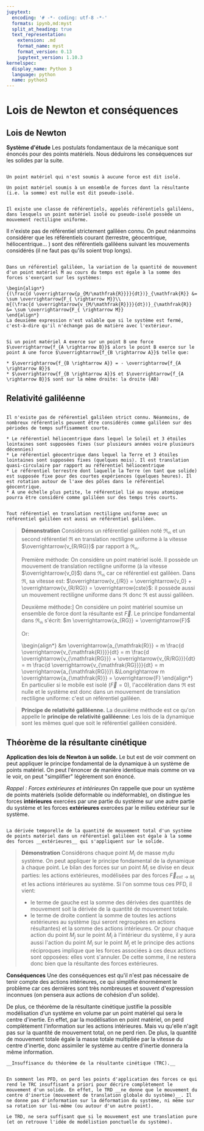 ```yaml
---
jupytext:
  encoding: '# -*- coding: utf-8 -*-'
  formats: ipynb,md:myst
  split_at_heading: true
  text_representation:
    extension: .md
    format_name: myst
    format_version: 0.13
    jupytext_version: 1.10.3
kernelspec:
  display_name: Python 3
  language: python
  name: python3
---
```

# Lois de Newton et conséquences

## Lois de Newton


__Système d'étude__
Les postulats fondamentaux de la mécanique sont énoncés pour des points matériels. Nous déduirons les conséquences sur les solides par la suite.


````{important} __Définition : Système isolé et pseudo-isolé__

Un point matériel qui n'est soumis à aucune force est dit isolé.

Un point matériel soumis à un ensemble de forces dont la résultante (i.e. la somme) est nulle est dit pseudo-isolé.

````

````{important} __Fondamental : Première loi de Newton (Principe d'inertie)__

Il existe une classe de référentiels, appelés référentiels galiléens, dans lesquels un point matériel isolé ou pseudo-isolé possède un mouvement rectiligne uniforme.
````


Il n'existe pas de référentiel strictement galiléen connu. On peut néanmoins considérer que les référentiels courant (terrestre, géocentrique, héliocentrique... ) sont des référentiels galiléens suivant les mouvements considérés (il ne faut pas qu'ils soient trop longs).


````{important} __Fondamental : Deuxième loi de Newton (Principe fondamental de la dynamique)__

Dans un référentiel galiléen, la variation de la quantité de mouvement d'un point matériel M au cours du temps est égale à la somme des forces s'exerçant sur les systèmes:

\begin{align*}
{(\frac{d \overrightarrow{p_{M/\mathfrak{R}}}}{dt})}_{\mathfrak{R}} &= \sum \overrightarrow{F_{ \rightarrow M}}\\
m{(\frac{d \overrightarrow{v_{M/\mathfrak{R}}}}{dt})}_{\mathfrak{R}} &= \sum \overrightarrow{F_{ \rightarrow M}}
\end{align*}
La deuxième expression n'est valable que si le système est fermé, c'est-à-dire qu'il n'échange pas de matière avec l'extérieur.
````

````{important} __Fondamental : Troisième loi de Newton (Lois des actions réciproques)__

Si un point matériel A exerce sur un point B une force $\overrightarrow{f_{A \rightarrow B}}$ alors le point B exerce sur le point A une force $\overrightarrow{f_{B \rightarrow A}}$ telle que:

* $\overrightarrow{f_{B \rightarrow A}} = - \overrightarrow{f_{A \rightarrow B}}$
* $\overrightarrow{f_{B \rightarrow A}}$ et $\overrightarrow{f_{A \rightarrow B}}$ sont sur la même droite: la droite (AB)
````

## Relativité galiléenne

````{important} __Définition : Référentiels galiléens usuels__

Il n'existe pas de référentiel galiléen strict connu. Néanmoins, de nombreux référentiels peuvent être considérés comme galiléen sur des périodes de temps suffisamment courte.

* Le référentiel héliocentrique dans lequel le Soleil et 3 étoiles lointaines sont supposées fixes (sur plusieurs années voire plusieurs décennies)
* Le référentiel géocentrique dans lequel la Terre et 3 étoiles lointaines sont supposées fixes (quelques mois). Il est translation quasi-circulaire par rapport au référentiel héliocentrique
* Le référentiel terrestre dont laquelle la Terre (en tant que solide) est supposée fixe pour des courtes expériences (quelques heures). Il est rotation autour de l'axe des pôles dans le référentiel géocentrique.
* A une échelle plus petite, le référentiel lié au noyau atomique pourra être considéré comme galiléen sur des temps très courts.

````

````{important} __Fondamental : Infinité des référentiels galiléens.__

Tout référentiel en translation rectiligne uniforme avec un référentiel galiléen est aussi un référentiel galiléen.
````


>__Démonstration__
>Considérons un référentiel galiléen noté $\mathfrak{R_G}$ et un second référentiel $\mathfrak{R}$ en translation rectiligne uniforme à la vitesse $\overrightarrow{v_{R/RG}}$ par rapport à $\mathfrak{R_G}$.
>
>Première méthode: On considère un point matériel isolé. Il possède un mouvement de translation rectiligne uniforme (à la vitesse $\overrightarrow{v_0}$) dans $\mathfrak{R_G}$ car ce référentiel est galiléen. Dans $\mathfrak{R}$, sa vitesse est: $\overrightarrow{v_{/R}} = \overrightarrow{v_0} + \overrightarrow{v_{R/RG}} = \overrightarrow{cste}$: il possède aussi un mouvement rectiligne uniforme dans $\mathfrak{R}$ donc $\mathfrak{R}$ est aussi galiléen.
>
>Deuxième méthode:] On considère un point matériel soumise un ensemble de force dont la résultante est $\overrightarrow{F}$. Le principe fondamental dans $\mathfrak{R_G}$ s'écrit: $m \overrightarrow{a_{RG}} = \overrightarrow{F}$
>
>Or:
>
>\begin{align*}
&m \overrightarrow{a_{\mathfrak{R}}} = m \frac{d \overrightarrow{v_{\mathfrak{R}}}}{dt} = m \frac{d \overrightarrow{v_{\mathfrak{RG}}} + \overrightarrow{v_{R/RG}}}{dt} = m \frac{d \overrightarrow{v_{\mathfrak{RG}}}}{dt} = m \overrightarrow{a_{\mathfrak{RG}}}\\
&\Longrightarrow m \overrightarrow{a_{\mathfrak{R}}} = \overrightarrow{F}
\end{align*}
>En particulier si le mobile est isolé ($\overrightarrow{F} = 0$), l'accélération dans $\mathfrak{R}$ est nulle et le système est donc dans un mouvement de translation rectiligne uniforme: c'est un référentiel galiléen.

>__Principe de relativité galiléenne.__
>La deuxième méthode est ce qu'on appelle le __principe de relativité galiléenne__: Les lois de la dynamique sont les mêmes quel que soit le référentiel galiléen considéré.


## Théorème de la résultante cinétique

__Application des lois de Newton à un solide.__
Le but est de voir comment on peut appliquer le principe fondamental de la dynamique à un système de points matériel. On peut l'énoncer de manière identique mais comme on va le voir, on peut "simplifier" légèrement son énoncé.


_Rappel : Forces extérieures et intérieures_
On rappelle que pour un système de points matériels (solide déformable ou indéformable), on distingue les forces __intérieures__ exercées par une partie du système sur une autre partie du système et les forces __extérieures__ exercées par le milieu extérieur sur le système.

````{important} __Fondamental : Théorème de la résultante dynamique__

La dérivée temporelle de la quantité de mouvement total d'un système de points matériel dans un référentiel galiléen est égale à la somme des forces __extérieures__ qui s'appliquent sur le solide.
````


>__Démonstration__
>Considérons chaque point $M_i$ de masse $m_i$du système. On peut appliquer le principe fondamental de la dynamique à chaque point. Le bilan des forces sur un point $M_i$ se divise en deux parties: les actions extérieures, modélisées par des forces $\overrightarrow{F}_{ext \to M_i}$ et les actions intérieures au système. Si l'on somme tous ces PFD, il vient:
>
>* le terme de gauche est la somme des dérivées des quantités de mouvement soit la dérivée de la quantité de mouvement totale.
>* le terme de droite contient la somme de toutes les actions extérieures au système (qui seront regroupées en actions résultantes) et la somme des actions intérieures. Or pour chaque action du point $M_j$ sur le point $M_i$ à l'intérieur du système, il y aura aussi l'action du point $M_i$ sur le point $M_j$ et le principe des actions réciproques implique que les forces associées à ces deux actions sont opposées: elles vont s'annuler. De cette somme, il ne restera donc bien que la résultante des forces extérieures.



__Conséquences__
Une des conséquences est qu'il n'est pas nécessaire de tenir compte des actions intérieures, ce qui simplifie énormément le problème car ces dernières sont très nombreuses et souvent d'expression inconnues (on pensera aux actions de cohésion d'un solide).

De plus, ce théorème de la résultante cinétique justifie la possible modélisation d'un système en volume par un point matériel qui sera le centre d'inertie. En effet, par la modélisation en point matériel, on perd complètement l'information sur les actions intérieures. Mais vu qu'elle n'agit pas sur la quantité de mouvement total, on ne perd rien. De plus, la quantité de mouvement totale égale la masse totale multipliée par la vitesse du centre d'inertie, donc assimiler le système au centre d'inertie donnera la même information.


````{attention}
__Insuffisance du théorème de la résultante cinétique (TRC).__


En somment les PFD, on perd les points d'application des forces ce qui rend le TRC insuffisant a priori pour décrire complètement le mouvement d'un solide. En effet, le TRD __ne donne que le mouvement du centre d'inertie (mouvement de translation globale du système)__. Il ne donne pas d'information sur la déformation du système, ni même sur sa rotation sur lui-même (ou autour d'un autre point).

Le TRD, ne sera suffisant que si le mouvement est une translation pure (et on retrouve l'idée de modélistion ponctuelle du système).

````

